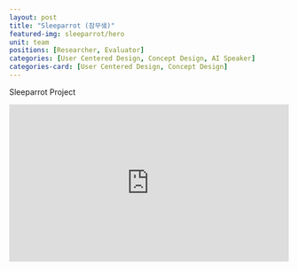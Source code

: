 ```yaml
---
layout: post
title: "Sleeparrot (잠무샠)"
featured-img: sleeparrot/hero
unit: team
positions: [Researcher, Evaluator]
categories: [User Centered Design, Concept Design, AI Speaker]
categories-card: [User Centered Design, Concept Design]
---
```


Sleeparrot Project
<div style="position:relative;padding-top:56.25%;">
	<iframe style="position:absolute;top:0;left:0;width:100%;height:100%;" src="https://www.youtube.com/embed/5BmQ8_9CkDE" frameborder="0" allow="accelerometer; autoplay; encrypted-media; gyroscope; picture-in-picture" allowfullscreen></iframe>
</div>